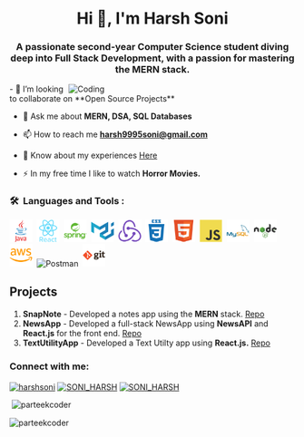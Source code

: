 <h1 align="center">Hi 👋, I'm Harsh Soni</h1>
<h3 align="center">A passionate second-year Computer Science student diving deep into Full Stack Development, with a passion for mastering the MERN stack.</h3>
<img align="right" alt="Coding" width="400" src="https://media3.giphy.com/media/qgQUggAC3Pfv687qPC/giphy.gif" />
<p align="left"></p>
- 👯 I’m looking to collaborate on **Open Source Projects**

- 💬 Ask me about **MERN, DSA, SQL Databases**

- 📫 How to reach me **harsh9995soni@gmail.com**

- 📄 Know about my experiences [Here](https://www.linkedin.com/in/harsh-soni-885651221/)

- ⚡ In my free time I like to watch **Horror Movies.**


### 🛠 &nbsp;Languages and Tools :

<p>
<img src="https://github.com/devicons/devicon/blob/master/icons/java/java-original-wordmark.svg" title="Java" alt="Java" width="40" height="40"/>&nbsp;
<img src="https://github.com/devicons/devicon/blob/master/icons/react/react-original-wordmark.svg" title="React" alt="React" width="40" height="40"/>&nbsp;
<img src="https://github.com/devicons/devicon/blob/master/icons/spring/spring-original-wordmark.svg" title="Spring" alt="Spring" width="40" height="40"/>&nbsp;
<img src="https://github.com/devicons/devicon/blob/master/icons/materialui/materialui-original.svg" title="Material UI" alt="Material UI" width="40" height="40"/>&nbsp;
<img src="https://github.com/devicons/devicon/blob/master/icons/redux/redux-original.svg" title="Redux" alt="Redux " width="40" height="40"/>&nbsp;
<img src="https://github.com/devicons/devicon/blob/master/icons/css3/css3-plain-wordmark.svg"  title="CSS3" alt="CSS" width="40" height="40"/>&nbsp;
<img src="https://github.com/devicons/devicon/blob/master/icons/html5/html5-original.svg" title="HTML5" alt="HTML" width="40" height="40"/>&nbsp;
<img src="https://github.com/devicons/devicon/blob/master/icons/javascript/javascript-original.svg" title="JavaScript" alt="JavaScript" width="40" height="40"/>&nbsp;
<img src="https://github.com/devicons/devicon/blob/master/icons/mysql/mysql-original-wordmark.svg" title="MySQL"  alt="MySQL" width="40" height="40"/>&nbsp;
<img src="https://github.com/devicons/devicon/blob/master/icons/nodejs/nodejs-original-wordmark.svg" title="NodeJS" alt="NodeJS" width="40" height="40"/>&nbsp;
<img src="https://github.com/devicons/devicon/blob/master/icons/amazonwebservices/amazonwebservices-plain-wordmark.svg" title="AWS" alt="AWS" width="40" height="40"/>&nbsp;
<img src="https://www.vectorlogo.zone/logos/getpostman/getpostman-icon.svg" title="Postman"  alt="Postman" width="40" height="40"/>&nbsp;
<img src="https://github.com/devicons/devicon/blob/master/icons/git/git-original-wordmark.svg" title="Git" **alt="Git" width="40" height="40"/>&nbsp;
</p>

## Projects 
1. **SnapNote** - Developed a notes app using the **MERN** stack.  [Repo](https://github.com/harshcode1/SnapNote)
2. **NewsApp** - Developed a full-stack NewsApp using **NewsAPI** and **React.js** for the front end.  [Repo](https://github.com/harshcode1/NewsApp)
3. **TextUtilityApp** - Developed a Text Utilty app using **React.js.** [Repo](https://github.com/harshcode1/TextUtils-)

   
<h3 align="left">Connect with me:</h3>
<p align="left">
<a href="https://www.linkedin.com/in/harsh-soni-885651221/" target="blank"><img align="center" src="https://raw.githubusercontent.com/rahuldkjain/github-profile-readme-generator/master/src/images/icons/Social/linked-in-alt.svg" alt="harshsoni" height="30" width="40" /></a>
<a href="https://www.hackerrank.com/profile/harsh9995soni" target="blank"><img align="center" src="https://raw.githubusercontent.com/rahuldkjain/github-profile-readme-generator/master/src/images/icons/Social/hackerrank.svg" alt="SONI_HARSH" height="30" width="40" /></a>
<a href="https://leetcode.com/SONI_HARSH/" target="blank"><img align="center" src="https://raw.githubusercontent.com/rahuldkjain/github-profile-readme-generator/master/src/images/icons/Social/leet-code.svg" alt="SONI_HARSH" height="30" width="40" /></a>
</p>

<p>&nbsp;<img  src="https://github-readme-stats.vercel.app/api?username=parteekcoder&show_icons=true&locale=en&theme=dracula&count_private=true" alt="parteekcoder" /></p>

<p><img align="center" src="https://github-readme-streak-stats.herokuapp.com/?user=parteekcoder&theme=dracula" alt="parteekcoder" /></p>
